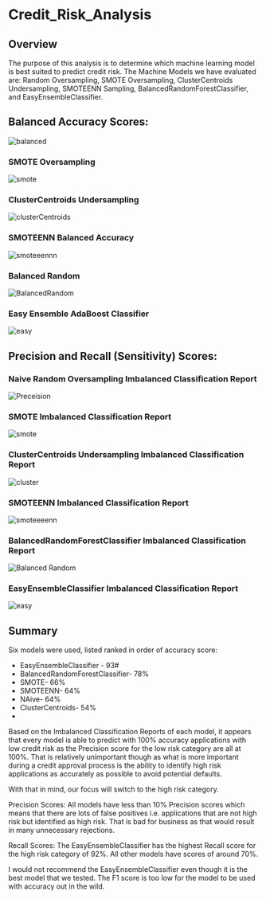 # Credit_Risk_Analysis

## Overview
The purpose of this analysis is to determine which machine learning model is best suited to predict credit risk. The Machine Models we have evaluated are: Random Oversampling, SMOTE Oversampling, ClusterCentroids Undersampling, SMOTEENN Sampling, BalancedRandomForestClassifier, and EasyEnsembleClassifier.

## Balanced Accuracy Scores:
![balanced](https://user-images.githubusercontent.com/91210001/151275844-1f7bd6b5-fb91-4ba5-ab5a-c657d57d8194.PNG)

### SMOTE Oversampling
![smote](https://user-images.githubusercontent.com/91210001/151275866-93e0db42-db98-4a93-81c8-403ac3112c6e.PNG)

### ClusterCentroids Undersampling
![clusterCentroids](https://user-images.githubusercontent.com/91210001/151275884-1c6ec928-126a-465a-baa6-8bc613b646ff.PNG)

### SMOTEENN Balanced Accuracy
![smoteeennn](https://user-images.githubusercontent.com/91210001/151275897-95fe87f5-74c2-4fee-84a8-24632ec46263.PNG)

### Balanced Random
![BalancedRandom](https://user-images.githubusercontent.com/91210001/151275910-2d281cba-a788-4cd3-8848-9e15ffca616f.PNG)

### Easy Ensemble AdaBoost Classifier 
![easy](https://user-images.githubusercontent.com/91210001/151275932-40e7b7bf-de3a-4185-8ae2-37a50156166d.PNG)

## Precision and Recall (Sensitivity) Scores:

### Naive Random Oversampling Imbalanced Classification Report
![Preceision](https://user-images.githubusercontent.com/91210001/151277195-9644d279-4111-4237-8384-574f3d913e37.PNG)

### SMOTE Imbalanced Classification Report
![smote](https://user-images.githubusercontent.com/91210001/151277205-0ccfe061-2d81-4f67-9409-a370996bc3e9.PNG)

### ClusterCentroids Undersampling Imbalanced Classification Report
![cluster](https://user-images.githubusercontent.com/91210001/151277218-ca586f3f-32b2-44f2-aa99-0883566fabae.PNG)

### SMOTEENN Imbalanced Classification Report
![smoteeeenn](https://user-images.githubusercontent.com/91210001/151277235-37f0ae86-280c-4e13-ad2a-a2aa422a5ac8.PNG)

### BalancedRandomForestClassifier Imbalanced Classification Report
![Balanced Random](https://user-images.githubusercontent.com/91210001/151277239-d34776f8-82cd-419f-843e-05787dd0b86d.PNG)

### EasyEnsembleClassifier Imbalanced Classification Report
![easy](https://user-images.githubusercontent.com/91210001/151277247-d571f072-2023-4c5a-b0e6-0a54f6b91dba.PNG)

## Summary

Six models were used, listed ranked in order of accuracy score:
  * EasyEnsembleClassifier - 93#
  * BalancedRandomForestClassifier- 78%
  * SMOTE- 66%
  * SMOTEENN- 64%
  * NAive- 64%
  * ClusterCentroids- 54%
  * 
Based on the Imbalanced Classification Reports of each model, it appears that every model is able to predict with 100% accuracy applications with low credit risk as the Precision score for the low risk category are all at 100%. That is relatively unimportant though as what is more important during a credit approval process is the ability to identify high risk applications as accurately as possible to avoid potential defaults.

With that in mind, our focus will switch to the high risk category.

Precision Scores:
All models have less than 10% Precision scores which means that there are lots of false positives i.e. applications that are not high risk but identified as high risk. That is bad for business as that would result in many unnecessary rejections.

Recall Scores:
The EasyEnsembleClassifier has the highest Recall score for the high risk category of 92%. All other models have scores of around 70%.

I would not recommend the EasyEnsembleClassifier even though it is the best model that we tested.  The F1 score is too low for the model to be used with accuracy out in the wild.
